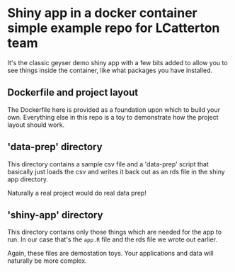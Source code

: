 # Shiny app in a docker container simple example repo for LCatterton team

It's the classic geyser demo shiny app with a few bits added to allow you to see things inside the container, like what packages you have installed.

## Dockerfile and project layout

The Dockerfile here is provided as a foundation upon which to build your own.
Everything else in this repo is a toy to demonstrate how the project layout should work.

## 'data-prep' directory

This directory contains a sample csv file and a 'data-prep' script that basically just loads the csv and writes it back out as an rds file in the shiny app directory. 

Naturally a real project would do real data prep!

## 'shiny-app' directory

This directory contains only those things which are needed for the app to run.
In our case that's the `app.R` file and the rds file we wrote out earlier.

Again, these files are demostation toys. Your applications and data will naturally be more complex.


